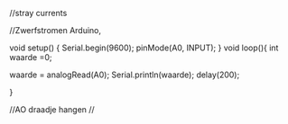 //stray currents

//Zwerfstromen Arduino, 

void setup() {
  Serial.begin(9600);
  pinMode(A0, INPUT);
}
  void loop(){
int waarde =0; 

waarde = analogRead(A0);
Serial.println(waarde);
  delay(200);
  
  }

//AO draadje hangen //
